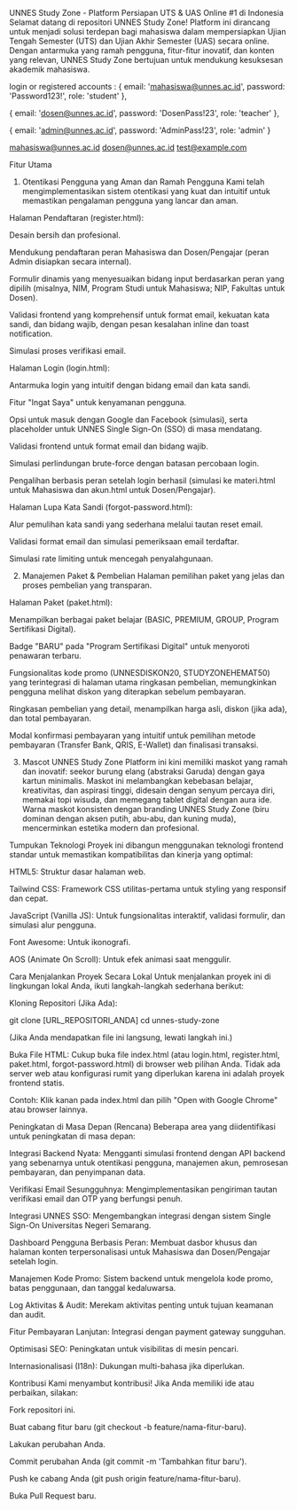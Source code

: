 UNNES Study Zone - Platform Persiapan UTS & UAS Online #1 di Indonesia
Selamat datang di repositori UNNES Study Zone! Platform ini dirancang untuk menjadi solusi terdepan bagi mahasiswa dalam mempersiapkan Ujian Tengah Semester (UTS) dan Ujian Akhir Semester (UAS) secara online. Dengan antarmuka yang ramah pengguna, fitur-fitur inovatif, dan konten yang relevan, UNNES Study Zone bertujuan untuk mendukung kesuksesan akademik mahasiswa.

login or registered accounts :
{ email: 'mahasiswa@unnes.ac.id', password: 'Password123!', role: 'student' },

{ email: 'dosen@unnes.ac.id', password: 'DosenPass!23', role: 'teacher' },

{ email: 'admin@unnes.ac.id', password: 'AdminPass!23', role: 'admin' }

mahasiswa@unnes.ac.id
dosen@unnes.ac.id
test@example.com

Fitur Utama
1. Otentikasi Pengguna yang Aman dan Ramah Pengguna
Kami telah mengimplementasikan sistem otentikasi yang kuat dan intuitif untuk memastikan pengalaman pengguna yang lancar dan aman.

Halaman Pendaftaran (register.html):

Desain bersih dan profesional.

Mendukung pendaftaran peran Mahasiswa dan Dosen/Pengajar (peran Admin disiapkan secara internal).

Formulir dinamis yang menyesuaikan bidang input berdasarkan peran yang dipilih (misalnya, NIM, Program Studi untuk Mahasiswa; NIP, Fakultas untuk Dosen).

Validasi frontend yang komprehensif untuk format email, kekuatan kata sandi, dan bidang wajib, dengan pesan kesalahan inline dan toast notification.

Simulasi proses verifikasi email.

Halaman Login (login.html):

Antarmuka login yang intuitif dengan bidang email dan kata sandi.

Fitur "Ingat Saya" untuk kenyamanan pengguna.

Opsi untuk masuk dengan Google dan Facebook (simulasi), serta placeholder untuk UNNES Single Sign-On (SSO) di masa mendatang.

Validasi frontend untuk format email dan bidang wajib.

Simulasi perlindungan brute-force dengan batasan percobaan login.

Pengalihan berbasis peran setelah login berhasil (simulasi ke materi.html untuk Mahasiswa dan akun.html untuk Dosen/Pengajar).

Halaman Lupa Kata Sandi (forgot-password.html):

Alur pemulihan kata sandi yang sederhana melalui tautan reset email.

Validasi format email dan simulasi pemeriksaan email terdaftar.

Simulasi rate limiting untuk mencegah penyalahgunaan.

2. Manajemen Paket & Pembelian
Halaman pemilihan paket yang jelas dan proses pembelian yang transparan.

Halaman Paket (paket.html):

Menampilkan berbagai paket belajar (BASIC, PREMIUM, GROUP, Program Sertifikasi Digital).

Badge "BARU" pada "Program Sertifikasi Digital" untuk menyoroti penawaran terbaru.

Fungsionalitas kode promo (UNNESDISKON20, STUDYZONEHEMAT50) yang terintegrasi di halaman utama ringkasan pembelian, memungkinkan pengguna melihat diskon yang diterapkan sebelum pembayaran.

Ringkasan pembelian yang detail, menampilkan harga asli, diskon (jika ada), dan total pembayaran.

Modal konfirmasi pembayaran yang intuitif untuk pemilihan metode pembayaran (Transfer Bank, QRIS, E-Wallet) dan finalisasi transaksi.

3. Mascot UNNES Study Zone
Platform ini kini memiliki maskot yang ramah dan inovatif: seekor burung elang (abstraksi Garuda) dengan gaya kartun minimalis. Maskot ini melambangkan kebebasan belajar, kreativitas, dan aspirasi tinggi, didesain dengan senyum percaya diri, memakai topi wisuda, dan memegang tablet digital dengan aura ide. Warna maskot konsisten dengan branding UNNES Study Zone (biru dominan dengan aksen putih, abu-abu, dan kuning muda), mencerminkan estetika modern dan profesional.

Tumpukan Teknologi
Proyek ini dibangun menggunakan teknologi frontend standar untuk memastikan kompatibilitas dan kinerja yang optimal:

HTML5: Struktur dasar halaman web.

Tailwind CSS: Framework CSS utilitas-pertama untuk styling yang responsif dan cepat.

JavaScript (Vanilla JS): Untuk fungsionalitas interaktif, validasi formulir, dan simulasi alur pengguna.

Font Awesome: Untuk ikonografi.

AOS (Animate On Scroll): Untuk efek animasi saat menggulir.

Cara Menjalankan Proyek Secara Lokal
Untuk menjalankan proyek ini di lingkungan lokal Anda, ikuti langkah-langkah sederhana berikut:

Kloning Repositori (Jika Ada):

git clone [URL_REPOSITORI_ANDA]
cd unnes-study-zone

(Jika Anda mendapatkan file ini langsung, lewati langkah ini.)

Buka File HTML:
Cukup buka file index.html (atau login.html, register.html, paket.html, forgot-password.html) di browser web pilihan Anda. Tidak ada server web atau konfigurasi rumit yang diperlukan karena ini adalah proyek frontend statis.

Contoh: Klik kanan pada index.html dan pilih "Open with Google Chrome" atau browser lainnya.

Peningkatan di Masa Depan (Rencana)
Beberapa area yang diidentifikasi untuk peningkatan di masa depan:

Integrasi Backend Nyata: Mengganti simulasi frontend dengan API backend yang sebenarnya untuk otentikasi pengguna, manajemen akun, pemrosesan pembayaran, dan penyimpanan data.

Verifikasi Email Sesungguhnya: Mengimplementasikan pengiriman tautan verifikasi email dan OTP yang berfungsi penuh.

Integrasi UNNES SSO: Mengembangkan integrasi dengan sistem Single Sign-On Universitas Negeri Semarang.

Dashboard Pengguna Berbasis Peran: Membuat dasbor khusus dan halaman konten terpersonalisasi untuk Mahasiswa dan Dosen/Pengajar setelah login.

Manajemen Kode Promo: Sistem backend untuk mengelola kode promo, batas penggunaan, dan tanggal kedaluwarsa.

Log Aktivitas & Audit: Merekam aktivitas penting untuk tujuan keamanan dan audit.

Fitur Pembayaran Lanjutan: Integrasi dengan payment gateway sungguhan.

Optimisasi SEO: Peningkatan untuk visibilitas di mesin pencari.

Internasionalisasi (I18n): Dukungan multi-bahasa jika diperlukan.

Kontribusi
Kami menyambut kontribusi! Jika Anda memiliki ide atau perbaikan, silakan:

Fork repositori ini.

Buat cabang fitur baru (git checkout -b feature/nama-fitur-baru).

Lakukan perubahan Anda.

Commit perubahan Anda (git commit -m 'Tambahkan fitur baru').

Push ke cabang Anda (git push origin feature/nama-fitur-baru).

Buka Pull Request baru.
